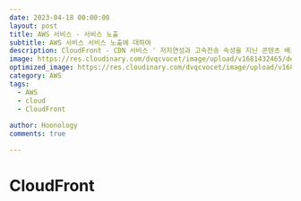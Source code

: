 ```yaml
---
date: 2023-04-18 00:00:00
layout: post
title: AWS 서비스 - 서비스 노출
subtitle: AWS 서비스 서비스 노출에 대하여
description: CloudFront - CDN 서비스 ' 저지연성과 고속전송 속성을 지닌 콘텐츠 배포 기능 제공'
image: https://res.cloudinary.com/dvqcvocet/image/upload/v1681432465/dev-jeans_%E1%84%87%E1%85%A9%E1%86%A8%E1%84%89%E1%85%A1%E1%84%87%E1%85%A9%E1%86%AB_y5n0eh.png
optimized_image: https://res.cloudinary.com/dvqcvocet/image/upload/v1681432465/dev-jeans_%E1%84%87%E1%85%A9%E1%86%A8%E1%84%89%E1%85%A1%E1%84%87%E1%85%A9%E1%86%AB_y5n0eh.png 
category: AWS
tags:
  - AWS
  - cloud
  - CloudFront
  
author: Hoonology
comments: true

---
```


# CloudFront
